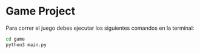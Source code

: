 # Game Project

Para correr el juego debes ejecutar los siguientes comandos en la terminal:

```sh
cd game
python3 main.py
```